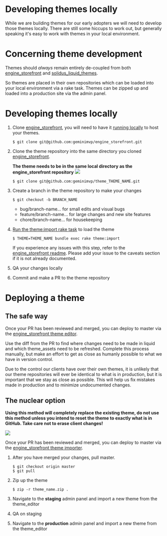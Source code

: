 
# Developing themes locally

While we are building themes for our early adopters we will need to develop those themes locally. There are still some hiccups to work out, but generally speaking it's easy to work with themes in your local environment.

# Concerning theme development

Themes should *always* remain entirely de-coupled from both [engine_storefront](https://github.com/geminimvp/engine_storefront) and [solidus_liquid_themes](https://github.com/geminimvp/solidus_liquid_themes).

So themes are placed in their own repositories which can be loaded into your local environment via a rake task. Themes can be zipped up and loaded into a production site via the admin panel.

# Developing themes locally

1. Clone [engine_storefront](https://github.com/geminimvp/engine_storefront), you will need to have it [running locally](https://github.com/geminimvp/engine_storefront/blob/master/README.md) to host your themes.

	```
	$ git clone git@github.com:geminimvp/engine_storefront.git
	```

2. Clone the theme repository into the same directory you cloned [engine_storefront](https://github.com/geminimvp/engine_storefront).
	
	**The theme needs to be in the same local directory as the engine_storefront repository**
	<img src="https://media.giphy.com/media/l2JedPGiZueLYAryo/giphy.gif" />


	
	```
	$ git clone git@github.com:geminimvp/theme_THEME_NAME.git
	```

3. Create a branch in the theme repository to make your changes
	```
	$ git checkout -b BRANCH_NAME
	```
	- bug/branch-name... for small edits and visual bugs
	- feature/branch-name... for large changes and new site features
	- chore/branch-name... for housekeeping

4. [Run the theme:import rake task](https://github.com/geminimvp/engine_storefront/blob/master/README.md#importing-themes) to load the theme
	
	```
	$ THEME=THEME_NAME bundle exec rake theme:import
	```
	If you experience any issues with this step, refer to the [engine_storefront readme](https://github.com/geminimvp/engine_storefront/blob/master/README.md#importing-themes). Please add your issue to the caveats section if it is not already documented.

5. QA your changes locally

6. Commit and make a PR to the theme repository

# Deploying a theme 

## The safe way

Once your PR has been reviewed and merged, you can deploy to master via the [engine_storefront theme editor](https://github.com/geminimvp/engine_storefront/blob/master/app/models/spree/theme_archive_importer.rb).

Use the diff from the PR to find where changes need to be made in liquid and which theme_assets need to be refreshed. Complete this process manually, but make an effort to get as close as humanly possible to what we have in version control.

Due to the control our clients have over their own themes, it is unlikely that our theme repositories will ever be identical to what is in production, but it is important that we stay as close as possible. This will help us fix mistakes made in production and to minimize undocumented changes.

## The nuclear option

**Using this method will completely replace the existing theme, do not use this method unless you intend to reset the theme to exactly what is in GitHub. Take care not to erase client changes!**

 <img src="https://media.giphy.com/media/xUA7bbaSmCUfNYjhks/giphy.gif" />

Once your PR has been reviewed and merged, you can deploy to master via the [engine_storefront theme importer](https://github.com/geminimvp/engine_storefront/blob/master/app/models/spree/theme_archive_importer.rb).

1. After you have merged your changes, pull master.

	```
	$ git checkout origin master
	$ git pull
	```
	
2. Zip up the theme

	```
	$ zip -r theme_name.zip .
	```
	
3. Navigate to the **staging** admin panel and import a new theme from the theme_editor

4. QA on staging

5. Navigate to the **production** admin panel and import a new theme from the theme_editor
